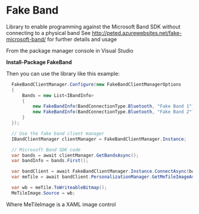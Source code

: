 # Fake Band
Library to enable programming against the Microsoft Band SDK without connecting to a physical band
See http://peted.azurewebsites.net/fake-microsoft-band/ for further details and usage

From the package manager console in Visual Studio

**Install-Package FakeBand**

Then you can use the library like this example:

```cs
  FakeBandClientManager.Configure(new FakeBandClientManagerOptions
  {
      Bands = new List<IBandInfo>
      {
          new FakeBandInfo(BandConnectionType.Bluetooth, "Fake Band 1"),
          new FakeBandInfo(BandConnectionType.Bluetooth, "Fake Band 2"),
      }
  });

  // Use the fake band client manager
  IBandClientManager clientManager = FakeBandClientManager.Instance;

  // Microsoft Band SDK code
  var bands = await clientManager.GetBandsAsync();
  var bandInfo = bands.First();

  var bandClient = await FakeBandClientManager.Instance.ConnectAsync(bandInfo);
  var meTile = await bandClient.PersonalizationManager.GetMeTileImageAsync();

  var wb = meTile.ToWriteableBitmap();
  MeTileImage.Source = wb;
```
Where MeTileImage is a XAML image control
